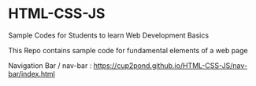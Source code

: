 # HTML-CSS-JS
Sample Codes for Students to learn Web Development Basics


This Repo contains sample code for fundamental elements of a web page

Navigation Bar / nav-bar : https://cup2pond.github.io/HTML-CSS-JS/nav-bar/index.html
